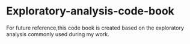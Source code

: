 # Exploratory-analysis-code-book
For future reference,this code book is created based on the exploratory analysis commonly used during my work.

